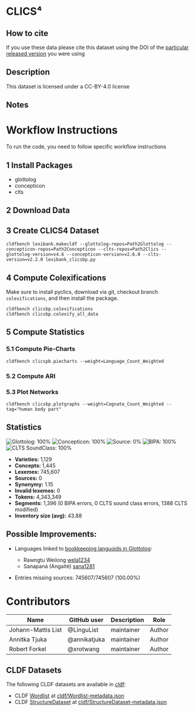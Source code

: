 # CLICS⁴

## How to cite

If you use these data please cite
this dataset using the DOI of the [particular released version](../../releases/) you were using

## Description


This dataset is licensed under a CC-BY-4.0 license

## Notes

# Workflow Instructions

To run the code, you need to follow specific workflow instructions

## 1 Install Packages

- glottolog
- concepticon
- clts

## 2 Download Data

## 3 Create CLICS4 Dataset

```
cldfbench lexibank.makecldf --glottolog-repos=Path2Glottolog --concepticon-repos=Path2Concepticon --clts-repos=Path2Clics --glottolog-version=v4.6 --concepticon-version=v2.6.0 --clts-version=v2.2.0 lexibank_clicsbp.py
```

## 4 Compute Colexifications

Make sure to install pyclics, download via git, checkout branch `colexifications`, and then install the package.

```
cldfbench clicsbp.colexifications
cldfbench clicsbp.colexify_all_data
```

## 5 Compute Statistics

### 5.1 Compute Pie-Charts

```
cldfbench clicspb.piecharts --weight=Language_Count_Weighted
```

### 5.2 Compute ARI

### 5.3 Plot Networks

```
cldfbench clicsbp.plotgraphs --weight=Cognate_Count_Weighted --tag="human body part"
```



## Statistics


![Glottolog: 100%](https://img.shields.io/badge/Glottolog-100%25-brightgreen.svg "Glottolog: 100%")
![Concepticon: 100%](https://img.shields.io/badge/Concepticon-100%25-brightgreen.svg "Concepticon: 100%")
![Source: 0%](https://img.shields.io/badge/Source-0%25-red.svg "Source: 0%")
![BIPA: 100%](https://img.shields.io/badge/BIPA-100%25-brightgreen.svg "BIPA: 100%")
![CLTS SoundClass: 100%](https://img.shields.io/badge/CLTS%20SoundClass-100%25-brightgreen.svg "CLTS SoundClass: 100%")

- **Varieties:** 1,129
- **Concepts:** 1,445
- **Lexemes:** 745,607
- **Sources:** 0
- **Synonymy:** 1.15
- **Invalid lexemes:** 0
- **Tokens:** 4,343,349
- **Segments:** 1,396 (0 BIPA errors, 0 CLTS sound class errors, 1388 CLTS modified)
- **Inventory size (avg):** 43.88

## Possible Improvements:

- Languages linked to [bookkeeping languoids in Glottolog](http://glottolog.org/glottolog/glottologinformation#bookkeepinglanguoids):
  - Rawngtu Weilong [wela1234](http://glottolog.org/resource/languoid/id/wela1234)
  - Sanapaná (Angaité) [sana1281](http://glottolog.org/resource/languoid/id/sana1281)


- Entries missing sources: 745607/745607 (100.00%)

# Contributors

Name               | GitHub user | Description | Role
---                | ---         | --- | --- 
Johann-Mattis List | @LinguList  | maintainer | Author
Annitka Tjuka | @annikatjuka | maintainer | Author
Robert Forkel | @xrotwang | maintainer | Author






## CLDF Datasets

The following CLDF datasets are available in [cldf](cldf):

- CLDF [Wordlist](https://github.com/cldf/cldf/tree/master/modules/Wordlist) at [cldf/Wordlist-metadata.json](cldf/Wordlist-metadata.json)
- CLDF [StructureDataset](https://github.com/cldf/cldf/tree/master/modules/StructureDataset) at [cldf/StructureDataset-metadata.json](cldf/StructureDataset-metadata.json)